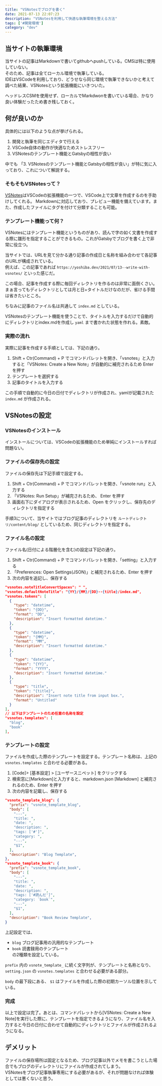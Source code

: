 ```yaml
---
title: "VSNotesでブログを書く"
date: 2021-07-13 22:07:23
description: "VSNotesを利用して快適な執筆環境を整える方法" 
tags: ['#開発環境']
category: "dev"
---
```

## 当サイトの執筆環境
当サイトの記事はMarkdownで書いてgithubへpushしている。CMSは特に使用していない。  
そのため、記事は全てローカル環境で執筆している。  
IDEはVSCodeを利用しており、どうせなら同じ環境で執筆できないかと考えて調べた結果、VSNotesという拡張機能にいきついた。  

ヘッドレスCSMを使用せず、ローカルでMarkdwonを書いている場合、かなり良い体験だったため書き残しておく。

## 何が良いのか
具体的には以下のような点が挙げられる。
1. 開発と執筆を同じエディタで行える
2. VSCode自体の動作が快適なためストレスフリー
3. VSNotesのテンプレート機能とGatsbyの相性が良い

中でも 「3. VSNotesのテンプレート機能とGatsbyの相性が良い」が特に気に入っており、これについて解説する。

### そもそもVSNotesって？
[VSNotes](https://marketplace.visualstudio.com/items?itemName=patricklee.vsnotes)はVSCodeの拡張機能の一つで、VSCode上で文章を作成するのを手助けしてくれる。
Markdownに対応しており、プレビュー機能を備えています。また、作成したファイルにタグを付けて分類することも可能。

### テンプレート機能って何？
VSNotesにはテンプレート機能というものがあり、読んで字の如く文書を作成する際に雛形を指定することができるもの。これがGatsbyでブログを書く上で非常に役立つ。  

当サイトでは、URLを見て分かる通り記事の作成日と名称を組み合わせて各記事のURLが構成されている。  
例えば、この記事であれば `https://yoshiba.dev/2021/07/13--write-with-vsnotes/` といった感じだ。  

この場合、記事を作成する際に毎回ディレクトリを作るのは非常に面倒くさい。まぁ言ってもディレクトリとしては月と日+タイトルだけなのだが、省ける手間は省きたいところ。  

ちなみに記事のファイル名は共通して `index.md` としている。  

VSNotesのテンプレート機能を使うことで、タイトルを入力するだけで自動的にディレクトリとindex.mdを作成し `yaml` まで書かれた状態を作れる。素敵。

### 実際の流れ
実際に記事を作成する手順としては、下記の通り。

1. Shift + Ctr(Command) + P でコマンドパレットを開き、「vsnotes」と入力すると「VSNotes: Create a New Note」が自動的に補完されるため Enter を押す
2. テンプレートを選択する
3. 記事のタイトルを入力する

この手順で自動的に今日の日付でディレクトリが作成され、yamlが記載された `index.md` が作成される。

## VSNotesの設定
### VSNotesのインストール
インストールについては、VSCodeの拡張機能のため単純にインストールすれば問題ない。

### ファイルの保存先の設定
ファイルの保存先は下記手順で設定する。

1. Shift + Ctr(Command) + P でコマンドパレットを開き、「vsnote run」と入力する
2. 「VSNotes: Run Setup」が補完されるため、 Enter を押す
3. 画面右下にダイアログが表示されるため、Open をクリックし、保存先のディレクトリを指定する

手順3について、当サイトではブログ記事のディレクトリを `ルートディレクトリ/content/blog/` としているため、同じディレクトリを指定する。

### ファイル名の設定
ファイル名(日付による階層化を含む)の設定は下記の通り。

1. Shift + Ctr(Command) + P でコマンドパレットを開き、「setting」と入力する
2. 「Preferences: Open Settings(JSON)」と補完されるため、Enter を押す
3. 次の内容を追記し、保存する

```json:title=setting.json
"vsnotes.noteTitleConvertSpaces": " ",
"vsnotes.defaultNoteTitle": "{YY}/{MM}/{DD}--{title}/index.md",
"vsnotes.tokens": [
  {
    "type": "datetime",
    "token": "{DD}",
    "format": "DD",
    "description": "Insert formatted datetime."
  },
  {
    "type": "datetime",
    "token": "{MM}",
    "format": "MM",
    "description": "Insert formatted datetime."
  },
  {
    "type": "datetime",
    "token": "{YY}",
    "format": "YYYY",
    "description": "Insert formatted datetime."
  },
  {
    "type": "title",
    "token": "{title}",
    "description": "Insert note title from input box.",
    "format": "Untitled"
  }
],
// 以下はテンプレートのため任意の名称を設定
"vsnotes.templates": [
  "blog",
  "book"
],
```

### テンプレートの設定
ファイルを作成した際のテンプレートを設定する。テンプレート名称は、上記の `vsnotes.templates` と合わせる必要がある。

1. [Code]> [基本設定] > [ユーザースニペット] をクリックする
2. 検索窓に[Markdown]と入力すると、markdown.json [Markdown] と補完されるのため、Enter を押す
3. 次の内容を記載し、保存する

``` json:title=markdown.json
"vsnote_template_blog": {
  "prefix": "vsnote_template_blog",
  "body": [
    "---",
    "title: ",
    "date: ",
    "description: ",
    "tags: ['#']",
    "category: ",
    "---",
    "$1",
  ],
  "description": "Blog Template",
},
"vsnote_template_book": {
  "prefix": "vsnote_template_book",
  "body": [
    "---",
    "title: ",
    "date: ",
    "description: ",
    "tags: ['#読んだ']",
    "category: `book`",
    "---",
    "$1",
  ],
  "description": "Book Review Template",
}
```

上記設定では、  
- `blog` ブログ記事用の汎用的なテンプレート  
- `book` 読書録用のテンプレート  
の2種類を設定している。  

`prefix` 内の `vsnote_template_` に続く文字列が、テンプレートと名称となり、`setting.json` の `vsnotes.templates` と合わせる必要がある部分。  

`body` の最下段にある、 `$1` はファイルを作成した際の初期カーソル位置を示している。

### 完成
以上で設定は完了。あとは、コマンドパレットから[VSNotes: Create a New Note]を実行した際に、テンプレートを指定できるようになり、ファイル名を入力すると今日の日付に合わせて自動的にディレクトリとファイルが作成されるようになる。

## デメリット
ファイルの保存場所は固定となるため、ブログ記事以外でメモを書こうとした場合でもブログのディレクトリにファイルが作成されてしまう。  
VSNotesをブログ記事執筆専用にする必要があるが、それが問題なければ体験としては悪くないと思う。